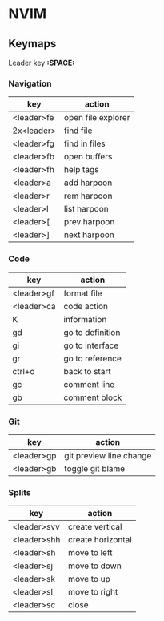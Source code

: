 # NVIM

## Keymaps

Leader key **:SPACE:**

### Navigation
| key            | action             |
|----------------|--------------------|
| \<leader\>fe   | open file explorer |
| 2x\<leader\>   | find file          |
| \<leader\>fg   | find in files      |
| \<leader\>fb   | open buffers       |
| \<leader\>fh   | help tags          |
| \<leader\>a    | add harpoon        |
| \<leader\>r    | rem harpoon        |
| \<leader\>l    | list harpoon       |
| \<leader\>[    | prev harpoon       |
| \<leader\>]    | next harpoon       |


### Code
| key           | action            |
|---------------|-------------------|
| \<leader\>gf  | format file       |
| \<leader\>ca  | code action       |
| K             | information       |
| gd            | go to definition  |
| gi            | go to interface   |
| gr            | go to reference   |
| ctrl+o        | back to start     |
| gc            | comment line      |
| gb            | comment block     |

### Git
| key           | action                  |
|---------------|-------------------------|
| \<leader\>gp  | git preview line change |
| \<leader\>gb  | toggle git blame        |

### Splits
| key           | action            |
|---------------|-------------------|
| \<leader\>svv | create vertical   |
| \<leader\>shh | create horizontal |
| \<leader>sh   | move to left      |
| \<leader>sj   | move to down      |
| \<leader>sk   | move to up        |
| \<leader>sl   | move to right     |
| \<leader\>sc  | close             |

